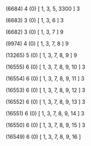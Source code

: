 (6684) 4 (0) [ 1, 3, 5, 3300 ] 3 


(6683) 3 (0) [ 1, 3, 6 ] 3 


(6682) 3 (0) [ 1, 3, 7 ] 9 


(9974) 4 (0) [ 1, 3, 7, 8 ] 9 


(13265) 5 (0) [ 1, 3, 7, 8, 9 ] 9 


(16555) 6 (0) [ 1, 3, 7, 8, 9, 10 ] 3 


(16554) 6 (0) [ 1, 3, 7, 8, 9, 11 ] 3 


(16553) 6 (0) [ 1, 3, 7, 8, 9, 12 ] 3 


(16552) 6 (0) [ 1, 3, 7, 8, 9, 13 ] 3 


(16551) 6 (0) [ 1, 3, 7, 8, 9, 14 ] 3 


(16550) 6 (0) [ 1, 3, 7, 8, 9, 15 ] 3 


(16549) 6 (0) [ 1, 3, 7, 8, 9, 16 ]  

